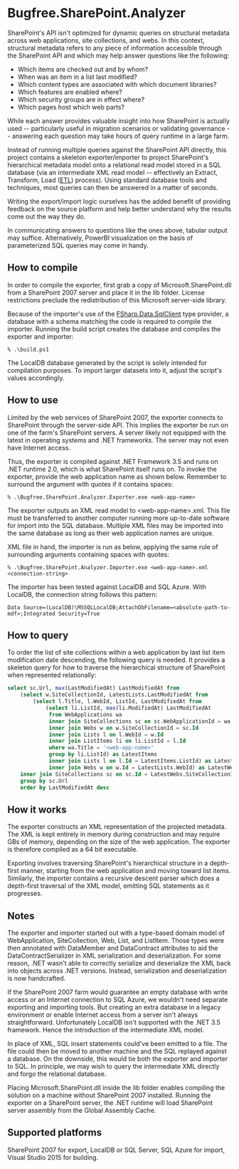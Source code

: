 # Bugfree.SharePoint.Analyzer

SharePoint's API isn't optimized for dynamic queries on
structural metadata across web applications, site collections,
and webs. In this context, structural metadata refers to any
piece of information accessible through the SharePoint API and
which may help answer questions like the following:

  - Which items are checked out and by whom?
  - When was an item in a list last modified?
  - Which content types are associated with which document libraries?
  - Which features are enabled where?
  - Which security groups are in effect where?
  - Which pages host which web parts?

While each answer provides valuable insight into how SharePoint
is actually used -- particularly useful in migration scenarios or
validating governance -- answering each question may take hours
of query runtime in a large farm.

Instead of running multiple queries against the SharePoint API
directly, this project contains a skeleton exporter/importer to
project SharePoint's hierarchical metadata model onto a
relational read model stored in a SQL database (via an intermediate
XML read model -- effectively an Extract, Transform, Load ([ETL](https://en.wikipedia.org/wiki/Extract,_transform,_load))
process). Using standard database tools and techniques, most queries 
can then be answered in a matter of seconds.

Writing the export/import logic ourselves has the added benefit
of providing feedback on the source platform and help better
understand why the results come out the way they do.

In communicating answers to questions like the ones above, tabular 
output may suffice. Alternatively, PowerBI visualization on the 
basis of parameterized SQL queries may come in handy.

## How to compile

In order to compile the exporter, first grab a copy of
Microsoft.SharePoint.dll from a SharePoint 2007 server and place
it in the lib folder. License restrictions preclude the
redistribution of this Microsoft server-side library.

Because of the importer's use of the
[FSharp.Data.SqlClient](http://fsprojects.github.io/FSharp.Data.SqlClient)
type provider, a database with a schema matching the code is
required to compile the importer. Running the build script
creates the database and compiles the exporter and importer:

    % .\build.ps1

The LocalDB database generated by the script is solely intended
for compilation purposes. To import larger datasets into it,
adjust the script's values accordingly.

## How to use

Limited by the web services of SharePoint 2007, the exporter
connects to SharePoint through the server-side API. This implies
the exporter be run on one of the farm's SharePoint servers. A 
server likely not equipped with the latest in operating systems 
and .NET frameworks. The server may not even have Internet access.

Thus, the exporter is compiled against .NET Framework 3.5 and
runs on .NET runtime 2.0, which is what SharePoint itself
runs on. To invoke the exporter, provide the web application 
name as shown below. Remember to surround the argument with
quotes if it contains spaces:

    % .\Bugfree.SharePoint.Analyzer.Exporter.exe <web-app-name>
 
The exporter outputs an XML read model to
&lt;web-app-name&gt;.xml. This file must be transferred to
another computer running more up-to-date software for import into
the SQL database. Multiple XML files may be imported into the
same database as long as their web application names are unique.

XML file in hand, the importer is run as below, applying the same
rule of surrounding arguments containing spaces with quotes:

    % .\Bugfree.SharePoint.Analyzer.Importer.exe <web-app-name>.xml <connection-string>

The importer has been tested against LocalDB and SQL Azure. With
LocalDB, the connection string follows this pattern:

    Data Source=(LocalDB)\MSSQLLocalDB;AttachDbFilename=<absolute-path-to-mdf>;Integrated Security=True

## How to query

To order the list of site collections within a web application by
last list item modification date descending, the following query
is needed. It provides a skeleton query for how to traverse the
hierarchical structure of SharePoint when represented
relationally:

```sql
select sc.Url, max(LastModifiedAt) LastModifiedAt from
    (select w.SiteCollectionId, LatestLists.LastModifiedAt from 
        (select l.Title, l.WebId, ListId, LastModifiedAt from
            (select li.ListId, max(li.ModifiedAt) LastModifiedAt
    	     from WebApplications wa
             inner join SiteCollections sc on sc.WebApplicationId = wa.Id
             inner join Webs w on w.SiteCollectionId = sc.Id
             inner join Lists l on l.WebId = w.Id
             inner join ListItems li on li.ListId = l.Id
             where wa.Title = '<web-app-name>'
             group by li.ListId) as LatestItems
             inner join Lists l on l.Id = LatestItems.ListId) as LatestLists
             inner join Webs w on w.Id = LatestLists.WebId) as LatestWebs
    inner join SiteCollections sc on sc.Id = LatestWebs.SiteCollectionId
    group by sc.Url
    order by LastModifiedAt desc

```

## How it works

The exporter constructs an XML representation of the projected
metadata. The XML is kept entirely in memory during construction
and may require GBs of memory, depending on the size of the web
application. The exporter is therefore compiled as a 64 bit
executable.

Exporting involves traversing SharePoint's hierarchical structure
in a depth-first manner, starting from the web application and
moving toward list items. Similarly, the importer contains a
recursive descent parser which does a depth-first traversal of
the XML model, emitting SQL statements as it progresses.

## Notes

The exporter and importer started out with a type-based domain
model of WebApplication, SiteCollection, Web, List, and
ListItem. Those types were then annotated with DataMember and
DataContract attributes to aid the DataContractSerializer in
XML serialization and deserialization. For some reason, .NET
wasn't able to correctly serialize and deserialize the XML back
into objects across .NET versions. Instead, serialization and
deserialization is now handcrafted.

If the SharePoint 2007 farm would guarantee an empty database with
write access or an Internet connection to SQL Azure, we wouldn't
need separate exporting and importing tools. But creating an
extra database in a legacy environment or enable Internet access
from a server isn't always straightforward. Unfortunately
LocalDB isn't supported with the .NET 3.5 framework. Hence the
introduction of the intermediate XML model.

In place of XML, SQL insert statements could've been emitted to a
file. The file could then be moved to another machine and the SQL
replayed against a database. On the downside, this would tie both the
exporter and importer to SQL. In principle, we may wish to query the
intermediate XML directly and forgo the relational database.

Placing Microsoft.SharePoint.dll inside the lib folder enables compiling 
the solution on a machine without SharePoint 2007 installed. Running 
the exporter on a SharePoint server, the .NET runtime will load 
SharePoint server assembly from the Global Assembly Cache.

## Supported platforms

SharePoint 2007 for export, LocalDB or SQL Server, SQL Azure for
import, Visual Studio 2015 for building.

